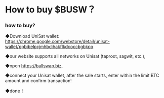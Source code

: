 # How to buy $BUSW？

### how to buy?

◆Download UniSat wallet: https://chrome.google.com/webstore/detail/unisat-wallet/ppbibelpcjmhbdihakflkdcoccbgbkpo

◆our website supports all networks on Unisat (taproot, sagwit, etc.),

◆open https://bullswap.biz,

◆connect your Unisat  wallet, after the sale starts, enter within the limit BTC amount and confirm transaction!

◆done！
